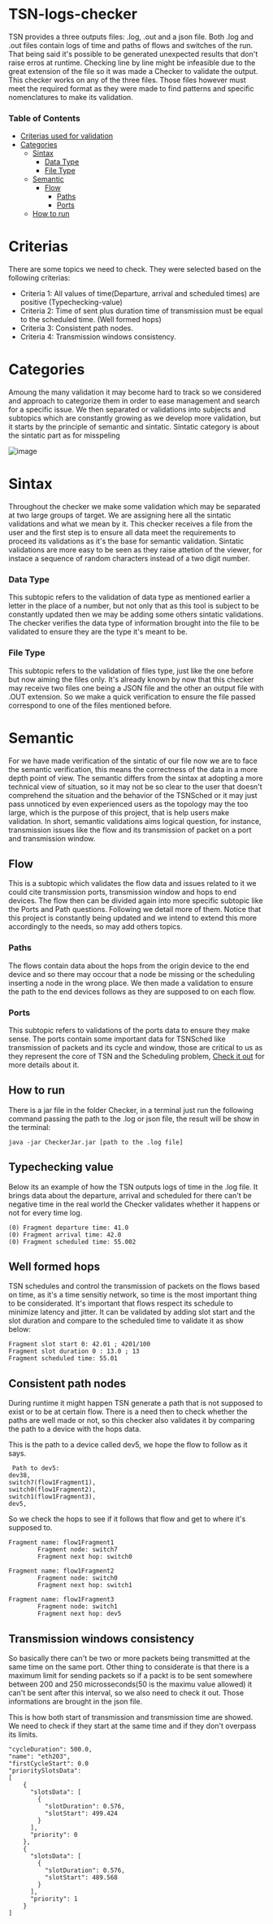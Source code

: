 
# TSN-logs-checker
TSN provides a three outputs files: .log, .out and a json file. Both .log and .out files contain logs of time and paths of flows and switches of the run. That being said it's possible to be generated unexpected results that don't raise erros at runtime. Checking line by line might be infeasible due to the great extension of the file so it was made a Checker to validate the output. This checker works on any of the three files. Those files however must meet the required format as they were made to find patterns and specific nomenclatures to make its validation.

### Table of Contents

- [Criterias used for validation](#criterias)
- [Categories](#categories)
  * [Sintax](#sintax)
  	* [Data Type](#data-type)
  	* [File Type](#file-type)
  * [Semantic](#semantic)
  	* [Flow](#flow)
  		* [Paths](#paths)
  		* [Ports](#ports)
  - [How to run](#how-to-run)



# Criterias

There are some topics we need to check. They were selected based on the following criterias:

- Criteria 1: All values of time(Departure, arrival and scheduled times) are positive (Typechecking-value)
- Criteria 2: Time of sent plus duration time of transmission must be equal to the scheduled time. (Well formed hops)
- Criteria 3: Consistent path nodes.
- Criteria 4: Transmission windows consistency.

# Categories

Amoung the many validation it may become hard to track so we considered and approach to categorize them in order to ease management and search for a specific issue. We then separated or validations into subjects and subtopics which are constantly growing as we develop more validation, but it starts by the principle of semantic and sintatic. Sintatic category is about the sintatic part as for misspeling  


<!-- Sintaxe -> is it a number? is it a json file?
Semantica -> flows ->  path -->

![image](https://user-images.githubusercontent.com/52057929/152686739-082f7a50-f8e4-4a31-b046-7db7fe63d36b.png)


<!--
-> Network -> Protocol -> Layer -> TSN -> Output -> Values(Calculation and Generation) - Path(Hops) - Scheduling(Transmission and Window)
-->

# Sintax
Throughout the checker we make some validation which may be separated at two large groups of target. We are assigning here all the sintatic validations and what we mean by it. This checker receives a file from the user and the first step is to ensure all data meet the requirements to proceed its validations as it's the base for semantic validation. Sintatic validations are more easy to be seen as they raise attetion of the viewer, for instace a sequence of random characters instead of a two digit number.

### Data Type
This subtopic refers to the validation of data type as mentioned earlier a letter in the place of a number, but not only that as this tool is subject to be constantly updated then we may be adding some others sintatic validations. The checker verifies the data type of information brought into the file to be validated to ensure they are the type it's meant to be.

### File Type
This subtopic refers to the validation of files type, just like the one before but now aiming the files only. It's already known by now that this checker may receive two files one being a JSON file and the other an output file with .OUT extension. So we make a quick verification to ensure the file passed correspond to one of the files mentioned before.

# Semantic
For we have made verification of the sintatic of our file now we are to face the semantic verification, this means the correctness of the data in a more depth point of view. The semantic differs from the sintax at adopting a more technical view of situation, so it may not be so clear to the user that doesn't comprehend the situation and the behavior of the TSNSched or it may just pass unnoticed by even experienced users as the topology may the too large, which is the purpose of this project, that is help users make validation. In short, semantic validations aims logical question, for instance, transmission issues like the flow and its transmission of packet on a port and transmission window.


## Flow
This is a subtopic which validates the flow data and issues related to it we could cite transmission ports, transmission window and hops to end devices. The flow then can be divided again into more specific subtopic like the Ports and Path questions. Following we detail more of them. Notice that this project is constantly being updated and we intend to extend this more accordingly to the needs, so may add others topics.

### Paths
The flows contain data about the hops from the origin device to the end device and so there may occour that a node be missing or the scheduling inserting a node in the wrong place. We then made a validation to ensure the path to the end devices follows as they are supposed to on each flow.

### Ports
This subtopic refers to validations of the ports data to ensure they make sense. The ports contain some important data for TSNSched like transmission of packets and its cycle and window, those are critical to us as they represent the core of TSN and the Scheduling problem, <a href="https://github.com/ACassimiro/TSNsched" target="_blank">Check it out</a> for more details about it.

<!--
NOTES:
- SINTATIC
- SEMANTIC
- FLOWS
- WHAT'S INSIDE FLOWS?
-->
## How to run

There is a jar file in the folder Checker, in a terminal just run the following command passing the path to the .log or json file, the result will be show in the terminal:

```
java -jar CheckerJar.jar [path to the .log file]
```

## Typechecking value

Below its an example of how the TSN outputs logs of time in the .log file. It brings data about the departure, arrival and scheduled for there can't be negative time in the real world the Checker validates whether it happens or not for every time log.

```
(0) Fragment departure time: 41.0
(0) Fragment arrival time: 42.0
(0) Fragment scheduled time: 55.002
```

## Well formed hops

TSN schedules and control the transmission of packets on the flows based on time, as it's a time sensitiy network, so time is the most important thing to be considerated. It's important that flows respect its schedule to minimize latency and jitter. It can be validated by adding slot start and the slot duration and compare to the scheduled time to validate it as show below:

```
Fragment slot start 0: 42.01 ; 4201/100
Fragment slot duration 0 : 13.0 ; 13
Fragment scheduled time: 55.01
```


## Consistent path nodes
During runtime it might happen TSN generate a path that is not supposed to exist or to be at certain flow. There is a need then to check whether the paths are well made or not, so this checker also validates it by comparing the path to a device with the hops data.


This is the path to a device called dev5, we hope the flow to follow as it says.
```
 Path to dev5: 
dev38, 
switch7(flow1Fragment1), 
switch0(flow1Fragment2), 
switch1(flow1Fragment3), 
dev5,
```

So we check the hops to see if it follows that flow and get to where it's supposed to.

```
Fragment name: flow1Fragment1
        Fragment node: switch7
        Fragment next hop: switch0
```
```
Fragment name: flow1Fragment2
        Fragment node: switch0
        Fragment next hop: switch1
```
```
Fragment name: flow1Fragment3
        Fragment node: switch1
        Fragment next hop: dev5
```

## Transmission windows consistency
So basically there can't be two or more packets being transmitted at the same time on the same port. Other thing to considerate is that there is a maximum limit for sending packets so if a packt is to be sent somewhere between 200 and 250 microsseconds(50 is the maximu value allowed) it can't be sent after this interval, so we also need to check it out. Those informations are brought in the json file.


This is how both start of transmission and transmission time are showed. We need to check if they start at the same time and if they don't overpass its limits.
```
"cycleDuration": 500.0,
"name": "eth203",
"firstCycleStart": 0.0
"prioritySlotsData": 
[
	{
	  "slotsData": [
	    {
	      "slotDuration": 0.576,
	      "slotStart": 499.424
	    }
	  ],
	  "priority": 0
	},
	{
	  "slotsData": [
	    {
	      "slotDuration": 0.576,
	      "slotStart": 489.568
	    }
	  ],
	  "priority": 1
	}
]
```
